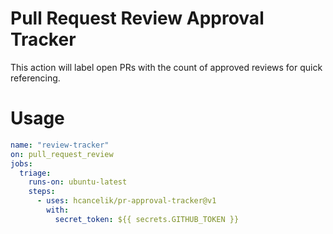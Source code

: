 # Pull Request Review Approval Tracker

This action will label open PRs with the count of approved reviews for quick referencing.

# Usage

```yaml
name: "review-tracker"
on: pull_request_review
jobs:
  triage:
    runs-on: ubuntu-latest
    steps:
      - uses: hcancelik/pr-approval-tracker@v1
        with:
          secret_token: ${{ secrets.GITHUB_TOKEN }}
```
